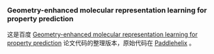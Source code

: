 ### Geometry-enhanced molecular representation learning for property prediction

这是百度 [Geometry-enhanced molecular representation learning for property prediction](https://arxiv.org/abs/2002.08264) 论文代码的整理版本，原始代码在 [Paddlehelix](https://github.com/PaddlePaddle/PaddleHelix) 。

